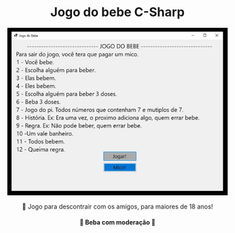 <h1 align="center">Jogo do bebe C-Sharp</h1>

![Jogo do Bbebe](https://github.com/pedrobertani/JogoDoBebePC/blob/master/JogoDoBebePC/img/Jogo%20do%20Bebe.jpeg)

</h1>
<p align="center">🚀 Jogo para descontrair com os amigos, para maiores de 18 anos!</p>

<h4 align="center"> 
	🚧 Beba com moderação 🚧
</h4>
